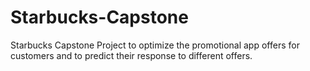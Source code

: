 # Starbucks-Capstone
Starbucks Capstone Project to optimize the promotional app offers for customers and to predict their response to different offers.
